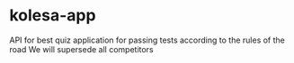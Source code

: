 # kolesa-app
API for best quiz application for passing tests according to the rules of the road
We will supersede all competitors
